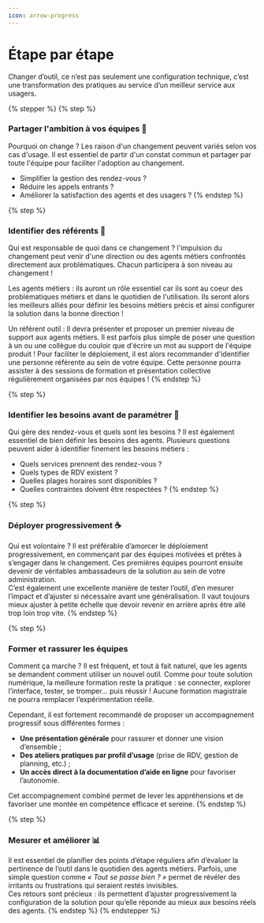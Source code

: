 ```yaml
---
icon: arrow-progress
---
```


# Étape par étape

Changer d’outil, ce n’est pas seulement une configuration technique, c’est une transformation des pratiques au service d’un meilleur service aux usagers.&#x20;

{% stepper %}
{% step %}
### Partager l'ambition à vos équipes 🎯

&#x20;Pourquoi on change ? Les raison d'un changement peuvent variés selon vos cas d'usage. Il est essentiel de partir d'un constat commun et partager par toute l'équipe pour faciliter l'adoption au changement.&#x20;

* Simplifier la gestion des rendez-vous ?&#x20;
* Réduire les appels entrants ?&#x20;
* Améliorer la satisfaction des agents et des usagers ?&#x20;
{% endstep %}

{% step %}
### Identifier des référents 👤

Qui est responsable de quoi dans ce changement ? l'impulsion du changement peut venir d'une direction ou des agents métiers confrontés directement aux problématiques. Chacun participera à son niveau au changement !&#x20;

Les agents métiers : ils auront un rôle essentiel car ils sont au coeur des problématiques métiers et dans le quotidien de l'utilisation. Ils seront alors les meilleurs alliés pour définir les besoins métiers précis et ainsi configurer la solution dans la bonne direction !&#x20;

Un référent outil : Il devra présenter et proposer un premier niveau de support aux agents métiers. Il est parfois plus simple de poser une question à un ou une collègue du couloir que d'écrire un mot au support de l'équipe produit ! Pour faciliter le déploiement, il est alors recommander d'identifier une personne référente au sein de votre équipe. Cette personne pourra assister à des sessions de formation et présentation collective régulièrement organisées par nos équipes !&#x20;
{% endstep %}

{% step %}
### Identifier les besoins avant de paramétrer 🔎

Qui gère des rendez-vous et quels sont les besoins ? Il est également essentiel de bien définir les besoins des agents. Plusieurs questions peuvent aider à identifier finement les besoins métiers :&#x20;

* Quels services prennent des rendez-vous ?
* Quels types de RDV existent ?
* Quelles plages horaires sont disponibles ?
* Quelles contraintes doivent être respectées ?
{% endstep %}

{% step %}
### &#x20;Déployer progressivement ☕️

Qui est volontaire ? Il est préférable d’amorcer le déploiement progressivement, en commençant par des équipes motivées et prêtes à s’engager dans le changement. Ces premières équipes pourront ensuite devenir de véritables ambassadeurs de la solution au sein de votre administration. \
C’est également une excellente manière de tester l’outil, d’en mesurer l’impact et d’ajuster si nécessaire avant une généralisation. Il vaut toujours mieux ajuster à petite échelle que devoir revenir en arrière après être allé trop loin trop vite.
{% endstep %}

{% step %}
### Former et rassurer les équipes&#x20;

Comment ça marche ? Il est fréquent, et tout à fait naturel, que les agents se demandent comment utiliser un nouvel outil. Comme pour toute solution numérique, la meilleure formation reste la pratique : se connecter, explorer l’interface, tester, se tromper… puis réussir ! Aucune formation magistrale ne pourra remplacer l’expérimentation réelle.

Cependant, il est fortement recommandé de proposer un accompagnement progressif sous différentes formes :

* **Une présentation générale** pour rassurer et donner une vision d’ensemble ;
* **Des ateliers pratiques par profil d’usage** (prise de RDV, gestion de planning, etc.) ;
* **Un accès direct à la documentation d’aide en ligne** pour favoriser l’autonomie.

Cet accompagnement combiné permet de lever les appréhensions et de favoriser une montée en compétence efficace et sereine.
{% endstep %}

{% step %}
### Mesurer et améliorer 📊

Il est essentiel de planifier des points d’étape réguliers afin d’évaluer la pertinence de l’outil dans le quotidien des agents métiers. Parfois, une simple question comme _« Tout se passe bien ? »_ permet de révéler des irritants ou frustrations qui seraient restés invisibles.\
Ces retours sont précieux : ils permettent d’ajuster progressivement la configuration de la solution pour qu’elle réponde au mieux aux besoins réels des agents.
{% endstep %}
{% endstepper %}

